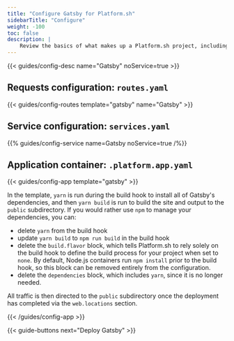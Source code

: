 ```yaml
---
title: "Configure Gatsby for Platform.sh"
sidebarTitle: "Configure"
weight: -100
toc: false
description: |
    Review the basics of what makes up a Platform.sh project, including its three principle configuration files and how to define them for Gatsby.
---
```


{{< guides/config-desc name="Gatsby" noService=true >}}

## Requests configuration: `routes.yaml`

{{< guides/config-routes template="gatsby" name="Gatsby" >}}

## Service configuration: `services.yaml`

{{% guides/config-service name=Gatsby noService=true /%}}

## Application container: `.platform.app.yaml`

{{< guides/config-app template="gatsby" >}}

In the template, `yarn` is run during the build hook to install all of Gatsby's dependencies, and then `yarn build` is run to build the site and output to the `public` subdirectory. If you would rather use `npm` to manage your dependencies, you can:

- delete `yarn` from the build hook
- update `yarn build` to `npm run build` in the build hook
- delete the `build.flavor` block, which tells Platform.sh to rely solely on the build hook to define the build process for your project when set to `none`. By default, Node.js containers run `npm install` prior to the build hook, so this block can be removed entirely from the configuration.
- delete the `dependencies` block, which includes `yarn`, since it is no longer needed. 

All traffic is then directed to the `public` subdirectory once the deployment has completed via the `web.locations` section.

{{< /guides/config-app >}}

{{< guide-buttons next="Deploy Gatsby" >}}
